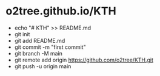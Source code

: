 #  o2tree.github.io/KTH
-  echo "# KTH" >> README.md
-  git init
-  git add README.md
-  git commit -m "first commit"
-  git branch -M main
-  git remote add origin https://github.com/o2tree/KTH.git
- git push -u origin main
